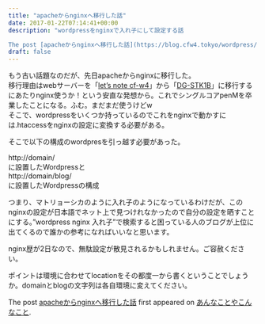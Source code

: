 ```yaml
---
title: "apacheからnginxへ移行した話"
date: 2017-01-22T07:14:41+00:00
description: "wordpressをnginxで入れ子にして設定する話

The post [apacheからnginxへ移行した話](https://blog.cfw4.tokyo/wordpress/500/) first appeared on [あんなことやこんなこと](https://blog.cfw4.tokyo)...."
draft: false
---
```


もう古い話題なのだが、先日apacheからnginxに移行した。  
移行理由はwebサーバーを「[let’s note cf-w4](http://panasonic.jp/pc/p-db/CF-W4GW9AXR.html)」から「[DG-STK1B](https://www.amazon.co.jp/Diginnos-Stick-DG-STK1B-%E3%82%B9%E3%83%86%E3%82%A3%E3%83%83%E3%82%AF%E5%9E%8B%E3%83%91%E3%82%BD%E3%82%B3%E3%83%B3-Windows/dp/B015XU925A)」に移行するにあたりnginx使うか！という安直な発想から。これでシングルコアpenMを卒業したことになる。ふむ。まだまだ使うけどw  
そこで、wordpressをいくつか持っているのでこれをnginxで動かすには.htaccessをnginxの設定に変換する必要がある。

そこで以下の構成のwordpresを引っ越す必要があった。

http://domain/  
に設置したWordpressと  
http://domain/blog/  
に設置したWordpressの構成

つまり、マトリョーシカのように入れ子のようになっているわけだが、このnginxの設定が日本語でネット上で見つけれなかったので自分の設定を晒すことにする。”wordpress nginx 入れ子”で検索すると困っている人のブログが上位に出てくるので誰かの参考になればいいなと思います。

nginx歴が2日なので、無駄設定が散見されるかもしれません。ご容赦ください。

ポイントは環境に合わせてlocationをその都度一から書くということでしょうか。domainとblogの文字列は各自環境に変えてください。

The post [apacheからnginxへ移行した話](https://blog.cfw4.tokyo/wordpress/500/) first appeared on [あんなことやこんなこと](https://blog.cfw4.tokyo).